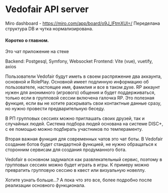 # **Vedofair API server**
Miro dashboard - https://miro.com/app/board/o9J_lFtmXUI=/
Переделана структура DB и чутка нормализирована.

#### Коротко о главном.
Это чат приложение на стеке

Backend: Postgesql, Symfony, Websocket
Frontend: Vite (vue), vuetify, axios

Пользователи Vedofair будут иметь в своем распряжение два аккаунта, основной и RolePlay.
Основной имеет подлинную информацию об пользователе, настоящее имя, фамилия и все в таком духе. RP аккаунт нужен для анонимного (игрового) общения и будет поддерживаться, только если в групповой сессии включена галочка RP. Это полезная функция, если вы не хотите раскрывать свои контактные данные сразу, но нужно провести предварительную беседу. 

В РП групповых сессиях можно приглашать своих друзей, так и случайных людей. Система подбора людей основана на системе DISC+, с ее помощью можно подбирать участников по темпераменту. 

Вторая важная функция для современных чатов это чат боты. В Vedofair создание ботов будет стандартной функцией, не нужно обращаться к сторонним сервисам для создания продуманного бота. 

Vedofair в основном задумался как развлекательный сервис, поэтому в групповых сессиях можно будет играть в игры. К примеру можно превратить групповую сессию в квест или визуальную новеллу. 

Хотите узнать больше...? А пока что это все, более подробно после реализации основного функционала. 
